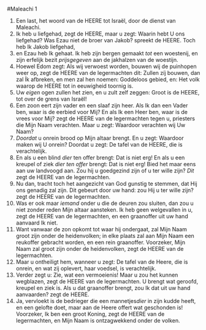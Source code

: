 #Maleachi 1
1. Een last, het woord van de HEERE tot Israël, door de dienst van Maleachi.
2. Ik heb u liefgehad, zegt de HEERE, maar u zegt: Waarin hebt U ons liefgehad? Was Ezau niet de broer van Jakob? spreekt de HEERE. Toch heb Ik Jakob liefgehad, 
3. en Ezau heb Ik gehaat. Ik heb zijn bergen gemaakt *tot* een woestenij, en zijn erfelijk bezit *prijsgegeven* aan de jakhalzen van de woestijn. 
4. Hoewel Edom zegt: Als wij verwoest worden, bouwen wij de puinhopen weer op, zegt de HEERE van de legermachten dit: Zullen zíj bouwen, dan zal Ík afbreken, en men zal hen noemen: Goddeloos gebied, en: Het volk waarop de HEERE tot in eeuwigheid toornig is. 
5. Uw *eigen* ogen zullen het zien, en u zult zelf zeggen: Groot is de HEERE, tot over de grens van Israël!
6. Een zoon eert zijn vader en een slaaf zijn heer. Als Ik dan een Vader ben, waar is de eerbied voor Mij? En als Ik een Heer ben, waar is de vrees voor Mij? zegt de HEERE van de legermachten tegen u, priesters die Mijn Naam verachten. Maar u zegt: Waardoor verachten wij Uw Naam? 
7. *Doordat* u onrein brood op Mijn altaar brengt. En u zegt: Waardoor maken wij U onrein? Doordat u zegt: De tafel van de HEERE, die is verachtelijk. 
8. En als u een blind *dier* ten offer brengt: Dat is niet erg! En als u een kreupel of ziek *dier ten offer* brengt: Dat is niet erg! Bied het maar eens aan uw landvoogd aan. Zou hij u goedgezind zijn of u ter wille zijn? *Dit* zegt de HEERE van de legermachten. 
9. Nu dan, tracht toch het aangezicht van God gunstig te stemmen, dat Hij ons genadig zal zijn. Dit gebeurt door uw hand: zou Hij u ter wille zijn? zegt de HEERE van de legermachten. 
10. Was er ook maar *iemand* onder u die de deuren zou sluiten, dan zou u niet zonder reden Mijn altaar aansteken. Ik heb geen welgevallen in u, zegt de HEERE van de legermachten, en een graanoffer uit uw hand aanvaard Ik niet.
11. Want vanwaar de zon opkomt tot waar hij ondergaat, zal Mijn Naam groot zijn onder de heidenvolken; in elke plaats zal aan Mijn Naam een reukoffer gebracht worden, en een rein graanoffer. Voorzeker, Mijn Naam zal groot zijn onder de heidenvolken, zegt de HEERE van de legermachten.
12. Maar u ontheiligt hem, wanneer u zegt: De tafel van de Heere, die is onrein, en wat zij oplevert, haar voedsel, is verachtelijk.
13. Verder zegt u: Zie, wat een vermoeienis! Maar u zou het kunnen wegblazen, zegt de HEERE van de legermachten. U brengt wat geroofd, kreupel en ziek is. Als u dat graanoffer brengt, zou Ik dat uit uw hand aanvaarden? zegt de HEERE.
14. Ja, vervloekt is de bedrieger die een mannetjes*dier* in zijn kudde heeft, en een gelofte doet, maar aan de Heere offert wat geschonden is! Voorzeker, Ik ben een groot Koning, zegt de HEERE van de legermachten, en Mijn Naam is ontzagwekkend onder de volken.
